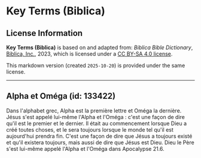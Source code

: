 # Key Terms (Biblica)

## License Information

**Key Terms (Biblica)** is based on and adapted from: _Biblica Bible Dictionary_, [Biblica, Inc.](https://www.biblica.com/), 2023, which is licensed under a [CC BY-SA 4.0 license](https://creativecommons.org/licenses/by-sa/4.0/legalcode.en).

This markdown version (created `2025-10-20`) is provided under the same license.



--------------------------------

## Alpha et Oméga (id: 133422)

Dans l'alphabet grec, Alpha est la première lettre et Oméga la dernière. Jésus s'est appelé lui\-même l'Alpha et l'Oméga : c'est une façon de dire qu'il est le premier et le dernier. Il était au commencement lorsque Dieu a créé toutes choses, et le sera toujours lorsque le monde tel qu'il est aujourd'hui prendra fin. C'est une façon de dire que Jésus a toujours existé et qu'il existera toujours, mais aussi de dire que Jésus est Dieu. Dieu le Père s'est lui\-même appelé l'Alpha et l'Oméga dans Apocalypse 21\.6\.


